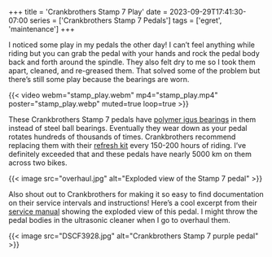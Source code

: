 +++
title = 'Crankbrothers Stamp 7 Play'
date = 2023-09-29T17:41:30-07:00
series = ['Crankbrothers Stamp 7 Pedals']
tags = ['egret', 'maintenance']
+++

I noticed some play in my pedals the other day! I can’t feel anything while riding but you can grab the pedal with your hands and rock the pedal body back and forth around the spindle. They also felt dry to me so I took them apart, cleaned, and re-greased them. That solved some of the problem but there’s still some play because the bearings are worn.

{{< video webm="stamp_play.webm" mp4="stamp_play.mp4" poster="stamp_play.webp" muted=true loop=true >}}

<!--more-->

These Crankbrothers Stamp 7 pedals have [polymer igus bearings](https://web.archive.org/web/20230929223318/https://www.igus.eu/info/plain-bearings-crank-mountain-bike-pedal) in them instead of steel ball bearings. Eventually they wear down as your pedal rotates hundreds of thousands of times. Crankbrothers recommend replacing them with their [refresh kit](https://www.crankbrothers.com/collections/pedal-accessories/products/pedal-refresh-kit-stamp-7-11) every 150-200 hours of riding. I’ve definitely exceeded that and these pedals have nearly 5000 km on them across two bikes.

{{< image src="overhaul.jpg" alt="Exploded view of the Stamp 7 pedal" >}}

Also shout out to Crankbrothers for making it so easy to find documentation on their service intervals and instructions! Here’s a cool excerpt from their [service manual](https://crankbrothers.zendesk.com/hc/en-us/articles/115004284194-Stamp-Technical-Documents) showing the exploded view of this pedal. I might throw the pedal bodies in the ultrasonic cleaner when I go to overhaul them.

{{< image src="DSCF3928.jpg" alt="Crankbrothers Stamp 7 purple pedal" >}}

